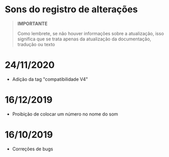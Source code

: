 # Sons do registro de alterações

>**IMPORTANTE**
>
>Como lembrete, se não houver informações sobre a atualização, isso significa que se trata apenas da atualização da documentação, tradução ou texto

# 24/11/2020

- Adição da tag "compatibilidade V4"

# 16/12/2019

- Proibição de colocar um número no nome do som

# 16/10/2019

- Correções de bugs

